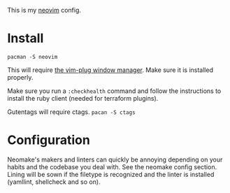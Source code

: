 This is my [neovim](https://neovim.io) config.

# Install

`pacman -S neovim`

This will require [the vim-plug window manager](https://github.com/junegunn/vim-plug). Make sure it is installed properly.

Make sure you run a `:checkhealth` command and follow the instructions to install the ruby client (needed for terraform plugins).

Gutentags will require ctags. `pacan -S ctags`

# Configuration

Neomake's makers and linters can quickly be annoying depending on your habits and the codebase you deal with. See the neomake config section. Lining will be sown if the filetype is recognized and the linter is installed (yamllint, shellcheck and so on).
